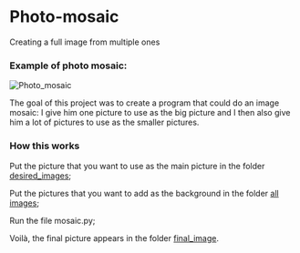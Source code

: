 # Photo-mosaic
 Creating a full image from multiple ones

### Example of photo mosaic:

![Photo_mosaic](https://i.ytimg.com/vi/Iyh3OVZ560A/maxresdefault.jpg)


The goal of this project was to create a program that could do an image mosaic: I give him one picture to use as the big picture and I then also give him a lot of pictures to use as the smaller pictures.

### How this works

Put the picture that you want to use as the main picture in the folder  [desired_images](https://github.com/HLCarbon/Image-mosaic/tree/main/desired_images);

Put the pictures that you want to add as the background in the folder [all images](https://github.com/HLCarbon/Image-mosaic/tree/main/all_images);

Run the file mosaic.py;

Voilà, the final picture appears in the folder [final_image](https://github.com/HLCarbon/Image-mosaic/tree/main/final_image).
